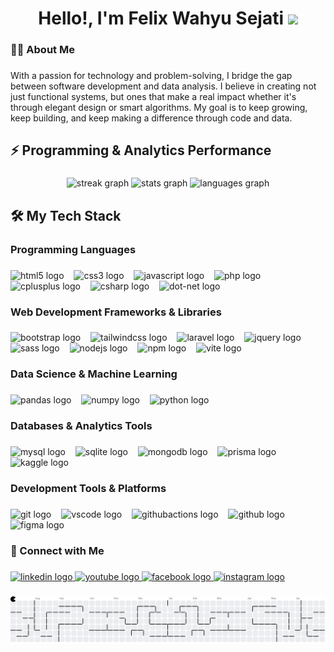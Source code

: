 <h1 align="center">Hello!, I'm Felix Wahyu Sejati <img src="https://media.giphy.com/media/hvRJCLFzcasrR4ia7z/giphy.gif" width="30px"/></h1>

###

<h3 align="left">👩‍💻  About Me</h3>

###

<p align="left">With a passion for technology and problem-solving, I bridge the gap between software development and data analysis. I believe in creating not just functional systems, but ones that make a real impact whether it's through elegant design or smart algorithms. My goal is to keep growing, keep building, and keep making a difference through code and data.</p>

###

<h2 align="left">⚡ Programming & Analytics Performance</h2>

###

<div align="center">
  <img src="https://streak-stats.demolab.com?user=FelixWahyu&locale=en&mode=daily&theme=tokyonight&hide_border=false&border_radius=5&order=3" height="220" alt="streak graph"  />
  <img src="https://github-readme-stats.vercel.app/api?username=FelixWahyu&hide_title=false&hide_rank=false&show_icons=true&include_all_commits=true&count_private=true&disable_animations=false&theme=nightowl&locale=en&hide_border=false&order=1" height="250" alt="stats graph"  />
  <img src="https://github-readme-stats.vercel.app/api/top-langs?username=FelixWahyu&locale=en&hide_title=false&layout=compact&card_width=320&langs_count=5&theme=blue-green&hide_border=false&order=2" height="150" alt="languages graph"  />
</div>

###

<h2 align="left">🛠 My Tech Stack</h2>

###

<h3 align="left">Programming Languages</h3>

###

<div align="left">
  <img src="https://img.shields.io/badge/HTML5-E34F26?logo=html5&logoColor=white&style=for-the-badge" height="" alt="html5 logo"  />
  <img width="8" />
  <img src="https://img.shields.io/badge/CSS3-1572B6?logo=css3&logoColor=white&style=for-the-badge" height="" alt="css3 logo"  />
  <img width="8" />
  <img src="https://img.shields.io/badge/JavaScript-F7DF1E?logo=javascript&logoColor=black&style=for-the-badge" height="" alt="javascript logo"  />
  <img width="8" />
  <img src="https://img.shields.io/badge/PHP-777BB4?logo=php&logoColor=black&style=for-the-badge" height="" alt="php logo"  />
  <img width="8" />
  <img src="https://img.shields.io/badge/C++-00599C?logo=cplusplus&logoColor=white&style=for-the-badge" height="" alt="cplusplus logo"  />
  <img width="8" />
  <img src="https://img.shields.io/badge/C Sharp-239120?logo=csharp&logoColor=white&style=for-the-badge" height="" alt="csharp logo"  />
  <img width="8" />
  <img src="https://img.shields.io/badge/.NET-512BD4?logo=dotnet&logoColor=white&style=for-the-badge" height="" alt="dot-net logo"  />
</div>

###

<h3 align="left">Web Development Frameworks & Libraries</h3>

###

<div align="left">
  <img src="https://img.shields.io/badge/Bootstrap-7952B3?logo=bootstrap&logoColor=white&style=for-the-badge" height="" alt="bootstrap logo"  />
  <img width="8" />
  <img src="https://img.shields.io/badge/Tailwind CSS-06B6D4?logo=tailwindcss&logoColor=black&style=for-the-badge" height="" alt="tailwindcss logo"  />
  <img width="8" />
  <img src="https://img.shields.io/badge/Laravel-FF2D20?logo=laravel&logoColor=white&style=for-the-badge" height="" alt="laravel logo"  />
  <img width="8" />
  <img src="https://img.shields.io/badge/jQuery-0769AD?logo=jquery&logoColor=white&style=for-the-badge" height="" alt="jquery logo"  />
  <img width="8" />
  <img src="https://img.shields.io/badge/Sass-CC6699?logo=sass&logoColor=black&style=for-the-badge" height="" alt="sass logo"  />
  <img width="8" />
  <img src="https://img.shields.io/badge/Node.js-339933?logo=nodedotjs&logoColor=white&style=for-the-badge" height="" alt="nodejs logo"  />
  <img width="8" />
  <img src="https://img.shields.io/badge/npm-CB3837?logo=npm&logoColor=white&style=for-the-badge" height="" alt="npm logo"  />
  <img width="8" />
  <img src="https://img.shields.io/badge/Vite-646CFF?logo=vite&logoColor=white&style=for-the-badge" height="" alt="vite logo"  />
</div>

###

<h3 align="left">Data Science & Machine Learning</h3>

###

<div align="left">
  <img src="https://img.shields.io/badge/pandas-150458?logo=pandas&logoColor=white&style=for-the-badge" height="" alt="pandas logo"  />
  <img width="8" />
  <img src="https://img.shields.io/badge/NumPy-013243?logo=numpy&logoColor=white&style=for-the-badge" height="" alt="numpy logo"  />
  <img width="8" />
  <img src="https://img.shields.io/badge/Python-3776AB?logo=python&logoColor=white&style=for-the-badge" height="" alt="python logo"  />
</div>

###

<h3 align="left">Databases & Analytics Tools</h3>

###

<div align="left">
  <img src="https://img.shields.io/badge/MySQL-4479A1?logo=mysql&logoColor=white&style=for-the-badge" height="" alt="mysql logo"  />
  <img width="8" />
  <img src="https://img.shields.io/badge/SQLite-003B57?logo=sqlite&logoColor=white&style=for-the-badge" height="" alt="sqlite logo"  />
  <img width="8" />
  <img src="https://img.shields.io/badge/MongoDB-47A248?logo=mongodb&logoColor=white&style=for-the-badge" height="" alt="mongodb logo"  />
  <img width="8" />
  <img src="https://img.shields.io/badge/Prisma-2D3748?logo=prisma&logoColor=white&style=for-the-badge" height="" alt="prisma logo"  />
  <img src="https://img.shields.io/badge/Kaggle-20BEFF?logo=kaggle&logoColor=black&style=for-the-badge" height="" alt="kaggle logo"  />
</div>

###

<h3 align="left">Development Tools & Platforms</h3>

###

<div align="left">
  <img src="https://img.shields.io/badge/Git-F05032?logo=git&logoColor=white&style=for-the-badge" height="" alt="git logo"  />
  <img width="8" />
  <img src="https://img.shields.io/badge/Visual Studio Code-007ACC?logo=visualstudiocode&logoColor=white&style=for-the-badge" height="" alt="vscode logo"  />
  <img width="8" />
  <img src="https://img.shields.io/badge/GitHub Actions-2088FF?logo=githubactions&logoColor=white&style=for-the-badge" height="" alt="githubactions logo"  />
  <img width="8" />
  <img src="https://img.shields.io/badge/GitHub-181717?logo=github&logoColor=white&style=for-the-badge" height="" alt="github logo"  />
  <img width="8" />
  <img src="https://img.shields.io/badge/Figma-F24E1E?logo=figma&logoColor=white&style=for-the-badge" height="" alt="figma logo"  />
</div>

###

<h3 align="left">🤝 Connect with Me</h3>

###

<div align="left">
<a href="https://www.linkedin.com/in/felix-wahyu-sejati-651bb1288?utm_source=share&utm_campaign=share_via&utm_content=profile&utm_medium=android_app">
  <img src="https://img.shields.io/static/v1?message=LinkedIn&logo=linkedin&label=&color=0077B5&logoColor=white&labelColor=&style=for-the-badge" height="" alt="linkedin logo"  />
</a>

<a href="https://youtube.com/@feliks7074?si=K9Q5fpuOTuAOzaRR">
  <img src="https://img.shields.io/static/v1?message=Youtube&logo=youtube&label=&color=FF0000&logoColor=white&labelColor=&style=for-the-badge" height="" alt="youtube logo"  />
</a>

<a href="https://www.facebook.com/share/12HmtnH8m4r/">
  <img src="https://img.shields.io/static/v1?message=Facebook&logo=facebook&label=&color=1877F2&logoColor=white&labelColor=&style=for-the-badge" height="" alt="facebook logo"  />
</a>

<a href="https://www.instagram.com/feliks_ws?utm_source=qr&igsh=MWdxemY5ZWNudTE1OA==">
  <img src="https://img.shields.io/static/v1?message=Instagram&logo=instagram&label=&color=E4405F&logoColor=white&labelColor=&style=for-the-badge" height="" alt="instagram logo"  />
</a>
</div>

###

<picture>
  <source media="(prefers-color-scheme: dark)" srcset="https://raw.githubusercontent.com/FelixWahyu/FelixWahyu/output/pacman-contribution-graph-dark.svg">
  <source media="(prefers-color-scheme: light)" srcset="https://raw.githubusercontent.com/FelixWahyu/FelixWahyu/output/pacman-contribution-graph.svg">
  <img alt="pacman contribution graph" src="https://raw.githubusercontent.com/FelixWahyu/FelixWahyu/output/pacman-contribution-graph.svg">
</picture>

###
